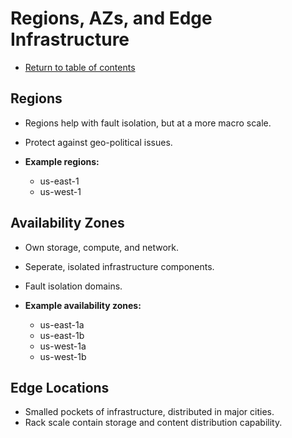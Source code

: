 # Regions, AZs, and Edge Infrastructure

* [Return to table of contents](../../README.md)

## Regions

* Regions help with fault isolation, but at a more macro scale.
* Protect against geo-political issues.

* **Example regions:**
  * us-east-1
  * us-west-1

## Availability Zones

* Own storage, compute, and network.
* Seperate, isolated infrastructure components.
* Fault isolation domains.

* **Example availability zones:**
  * us-east-1a
  * us-east-1b
  * us-west-1a
  * us-west-1b

## Edge Locations

* Smalled pockets of infrastructure, distributed in major cities.
* Rack scale contain storage and content distribution capability.

